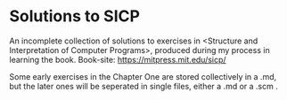 Solutions to SICP
================

An incomplete collection of solutions to exercises in \<Structure and Interpretation of Computer Programs\>, produced during my process in learning the book. Book-site: https://mitpress.mit.edu/sicp/

Some early exercises in the Chapter One are stored
collectively in a .md, but the later ones will be seperated in single files,
either a .md or a .scm .
